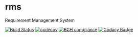 # rms
Requirement Management System

[![Build Status](https://travis-ci.org/hydrogenious/rms.svg?branch=master)](https://travis-ci.org/hydrogenious/rms)
[![codecov](https://codecov.io/gh/hydrogenious/rms/branch/master/graph/badge.svg)](https://codecov.io/gh/hydrogenious/rms)
[![BCH compliance](https://bettercodehub.com/edge/badge/hydrogenious/rms?branch=master)](https://bettercodehub.com/)
[![Codacy Badge](https://api.codacy.com/project/badge/Grade/bbd943703e1941d1bcf61fe69ee5019a)](https://www.codacy.com/app/hydra/rms?utm_source=github.com&amp;utm_medium=referral&amp;utm_content=hydrogenious/rms&amp;utm_campaign=Badge_Grade)
